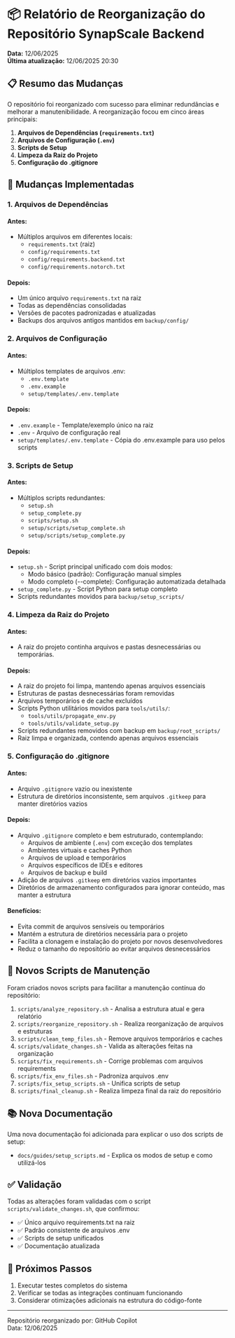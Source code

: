 # 📦 Relatório de Reorganização do Repositório SynapScale Backend

**Data:** 12/06/2025  
**Última atualização:** 12/06/2025 20:30

## 📋 Resumo das Mudanças

O repositório foi reorganizado com sucesso para eliminar redundâncias e melhorar a manutenibilidade. A reorganização focou em cinco áreas principais:

1. **Arquivos de Dependências (`requirements.txt`)**
2. **Arquivos de Configuração (`.env`)**
3. **Scripts de Setup**
4. **Limpeza da Raiz do Projeto**
5. **Configuração do .gitignore**

## 🔄 Mudanças Implementadas

### 1. Arquivos de Dependências

#### Antes:
- Múltiplos arquivos em diferentes locais:
  - `requirements.txt` (raiz)
  - `config/requirements.txt`
  - `config/requirements.backend.txt` 
  - `config/requirements.notorch.txt`

#### Depois:
- Um único arquivo `requirements.txt` na raiz
- Todas as dependências consolidadas
- Versões de pacotes padronizadas e atualizadas
- Backups dos arquivos antigos mantidos em `backup/config/`

### 2. Arquivos de Configuração

#### Antes:
- Múltiplos templates de arquivos .env:
  - `.env.template`
  - `.env.example`
  - `setup/templates/.env.template`

#### Depois:
- `.env.example` - Template/exemplo único na raiz
- `.env` - Arquivo de configuração real
- `setup/templates/.env.template` - Cópia do .env.example para uso pelos scripts

### 3. Scripts de Setup

#### Antes:
- Múltiplos scripts redundantes:
  - `setup.sh` 
  - `setup_complete.py`
  - `scripts/setup.sh`
  - `setup/scripts/setup_complete.sh`
  - `setup/scripts/setup_complete.py`

#### Depois:
- `setup.sh` - Script principal unificado com dois modos:
  - Modo básico (padrão): Configuração manual simples
  - Modo completo (--complete): Configuração automatizada detalhada
- `setup_complete.py` - Script Python para setup completo
- Scripts redundantes movidos para `backup/setup_scripts/`

### 4. Limpeza da Raiz do Projeto

#### Antes:
- A raiz do projeto continha arquivos e pastas desnecessárias ou temporárias.

#### Depois:
- A raiz do projeto foi limpa, mantendo apenas arquivos essenciais
- Estruturas de pastas desnecessárias foram removidas
- Arquivos temporários e de cache excluídos
- Scripts Python utilitários movidos para `tools/utils/`:
  - `tools/utils/propagate_env.py`
  - `tools/utils/validate_setup.py`
- Scripts redundantes removidos com backup em `backup/root_scripts/`
- Raiz limpa e organizada, contendo apenas arquivos essenciais

### 5. Configuração do .gitignore

#### Antes:
- Arquivo `.gitignore` vazio ou inexistente
- Estrutura de diretórios inconsistente, sem arquivos `.gitkeep` para manter diretórios vazios

#### Depois:
- Arquivo `.gitignore` completo e bem estruturado, contemplando:
  - Arquivos de ambiente (`.env`) com exceção dos templates
  - Ambientes virtuais e caches Python
  - Arquivos de upload e temporários
  - Arquivos específicos de IDEs e editores
  - Arquivos de backup e build
- Adição de arquivos `.gitkeep` em diretórios vazios importantes
- Diretórios de armazenamento configurados para ignorar conteúdo, mas manter a estrutura

#### Benefícios:
- Evita commit de arquivos sensíveis ou temporários
- Mantém a estrutura de diretórios necessária para o projeto
- Facilita a clonagem e instalação do projeto por novos desenvolvedores
- Reduz o tamanho do repositório ao evitar arquivos desnecessários

## 🔧 Novos Scripts de Manutenção

Foram criados novos scripts para facilitar a manutenção contínua do repositório:

1. `scripts/analyze_repository.sh` - Analisa a estrutura atual e gera relatório
2. `scripts/reorganize_repository.sh` - Realiza reorganização de arquivos e estruturas
3. `scripts/clean_temp_files.sh` - Remove arquivos temporários e caches
4. `scripts/validate_changes.sh` - Valida as alterações feitas na organização
5. `scripts/fix_requirements.sh` - Corrige problemas com arquivos requirements
6. `scripts/fix_env_files.sh` - Padroniza arquivos .env
7. `scripts/fix_setup_scripts.sh` - Unifica scripts de setup
8. `scripts/final_cleanup.sh` - Realiza limpeza final da raiz do repositório

## 📚 Nova Documentação

Uma nova documentação foi adicionada para explicar o uso dos scripts de setup:

- `docs/guides/setup_scripts.md` - Explica os modos de setup e como utilizá-los

## ✅ Validação

Todas as alterações foram validadas com o script `scripts/validate_changes.sh`, que confirmou:

- ✅ Único arquivo requirements.txt na raiz
- ✅ Padrão consistente de arquivos .env
- ✅ Scripts de setup unificados
- ✅ Documentação atualizada

## 🚀 Próximos Passos

1. Executar testes completos do sistema
2. Verificar se todas as integrações continuam funcionando
3. Considerar otimizações adicionais na estrutura do código-fonte

---

Repositório reorganizado por: GitHub Copilot  
Data: 12/06/2025
